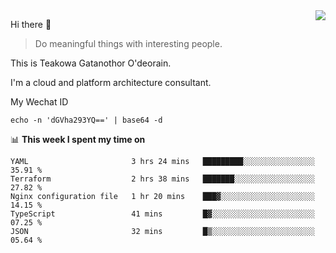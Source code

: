 <img align="right" src="https://github-readme-stats.vercel.app/api?username=Teakowa&show_icons=true&icon_color=2f80ed&text_color=718096&bg_color=ffffff&hide_title=true" />

Hi there 👋

> Do meaningful things with interesting people.

This is Teakowa Gatanothor O'deorain.

I'm a cloud and platform architecture consultant.

My Wechat ID

```
echo -n 'dGVha293YQ==' | base64 -d
```

📊 **This week I spent my time on**
<!--START_SECTION:waka-->
```text
YAML                       3 hrs 24 mins   █████████░░░░░░░░░░░░░░░░   35.91 % 
Terraform                  2 hrs 38 mins   ███████░░░░░░░░░░░░░░░░░░   27.82 % 
Nginx configuration file   1 hr 20 mins    ███▓░░░░░░░░░░░░░░░░░░░░░   14.15 % 
TypeScript                 41 mins         █▓░░░░░░░░░░░░░░░░░░░░░░░   07.25 % 
JSON                       32 mins         █▒░░░░░░░░░░░░░░░░░░░░░░░   05.64 % 
```
<!--END_SECTION:waka-->

